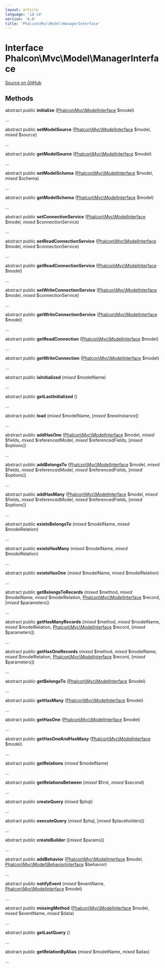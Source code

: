 ```yaml
---
layout: article
language: 'id-id'
version: '4.0'
title: 'Phalcon\Mvc\Model\ManagerInterface'
---
```

# Interface **Phalcon\Mvc\Model\ManagerInterface**

<a href="https://github.com/phalcon/cphalcon/tree/v4.0.0/phalcon/mvc/model/managerinterface.zep" class="btn btn-default btn-sm">Source on GitHub</a>

## Methods

abstract public **initialize** ([Phalcon\Mvc\ModelInterface](Phalcon_Mvc_ModelInterface) $model)

...

abstract public **setModelSource** ([Phalcon\Mvc\ModelInterface](Phalcon_Mvc_ModelInterface) $model, *mixed* $source)

...

abstract public **getModelSource** ([Phalcon\Mvc\ModelInterface](Phalcon_Mvc_ModelInterface) $model)

...

abstract public **setModelSchema** ([Phalcon\Mvc\ModelInterface](Phalcon_Mvc_ModelInterface) $model, *mixed* $schema)

...

abstract public **getModelSchema** ([Phalcon\Mvc\ModelInterface](Phalcon_Mvc_ModelInterface) $model)

...

abstract public **setConnectionService** ([Phalcon\Mvc\ModelInterface](Phalcon_Mvc_ModelInterface) $model, *mixed* $connectionService)

...

abstract public **setReadConnectionService** ([Phalcon\Mvc\ModelInterface](Phalcon_Mvc_ModelInterface) $model, *mixed* $connectionService)

...

abstract public **getReadConnectionService** ([Phalcon\Mvc\ModelInterface](Phalcon_Mvc_ModelInterface) $model)

...

abstract public **setWriteConnectionService** ([Phalcon\Mvc\ModelInterface](Phalcon_Mvc_ModelInterface) $model, *mixed* $connectionService)

...

abstract public **getWriteConnectionService** ([Phalcon\Mvc\ModelInterface](Phalcon_Mvc_ModelInterface) $model)

...

abstract public **getReadConnection** ([Phalcon\Mvc\ModelInterface](Phalcon_Mvc_ModelInterface) $model)

...

abstract public **getWriteConnection** ([Phalcon\Mvc\ModelInterface](Phalcon_Mvc_ModelInterface) $model)

...

abstract public **isInitialized** (*mixed* $modelName)

...

abstract public **getLastInitialized** ()

...

abstract public **load** (*mixed* $modelName, [*mixed* $newInstance])

...

abstract public **addHasOne** ([Phalcon\Mvc\ModelInterface](Phalcon_Mvc_ModelInterface) $model, *mixed* $fields, *mixed* $referencedModel, *mixed* $referencedFields, [*mixed* $options])

...

abstract public **addBelongsTo** ([Phalcon\Mvc\ModelInterface](Phalcon_Mvc_ModelInterface) $model, *mixed* $fields, *mixed* $referencedModel, *mixed* $referencedFields, [*mixed* $options])

...

abstract public **addHasMany** ([Phalcon\Mvc\ModelInterface](Phalcon_Mvc_ModelInterface) $model, *mixed* $fields, *mixed* $referencedModel, *mixed* $referencedFields, [*mixed* $options])

...

abstract public **existsBelongsTo** (*mixed* $modelName, *mixed* $modelRelation)

...

abstract public **existsHasMany** (*mixed* $modelName, *mixed* $modelRelation)

...

abstract public **existsHasOne** (*mixed* $modelName, *mixed* $modelRelation)

...

abstract public **getBelongsToRecords** (*mixed* $method, *mixed* $modelName, *mixed* $modelRelation, [Phalcon\Mvc\ModelInterface](Phalcon_Mvc_ModelInterface) $record, [*mixed* $parameters])

...

abstract public **getHasManyRecords** (*mixed* $method, *mixed* $modelName, *mixed* $modelRelation, [Phalcon\Mvc\ModelInterface](Phalcon_Mvc_ModelInterface) $record, [*mixed* $parameters])

...

abstract public **getHasOneRecords** (*mixed* $method, *mixed* $modelName, *mixed* $modelRelation, [Phalcon\Mvc\ModelInterface](Phalcon_Mvc_ModelInterface) $record, [*mixed* $parameters])

...

abstract public **getBelongsTo** ([Phalcon\Mvc\ModelInterface](Phalcon_Mvc_ModelInterface) $model)

...

abstract public **getHasMany** ([Phalcon\Mvc\ModelInterface](Phalcon_Mvc_ModelInterface) $model)

...

abstract public **getHasOne** ([Phalcon\Mvc\ModelInterface](Phalcon_Mvc_ModelInterface) $model)

...

abstract public **getHasOneAndHasMany** ([Phalcon\Mvc\ModelInterface](Phalcon_Mvc_ModelInterface) $model)

...

abstract public **getRelations** (*mixed* $modelName)

...

abstract public **getRelationsBetween** (*mixed* $first, *mixed* $second)

...

abstract public **createQuery** (*mixed* $phql)

...

abstract public **executeQuery** (*mixed* $phql, [*mixed* $placeholders])

...

abstract public **createBuilder** ([*mixed* $params])

...

abstract public **addBehavior** ([Phalcon\Mvc\ModelInterface](Phalcon_Mvc_ModelInterface) $model, [Phalcon\Mvc\Model\BehaviorInterface](Phalcon_Mvc_Model_BehaviorInterface) $behavior)

...

abstract public **notifyEvent** (*mixed* $eventName, [Phalcon\Mvc\ModelInterface](Phalcon_Mvc_ModelInterface) $model)

...

abstract public **missingMethod** ([Phalcon\Mvc\ModelInterface](Phalcon_Mvc_ModelInterface) $model, *mixed* $eventName, *mixed* $data)

...

abstract public **getLastQuery** ()

...

abstract public **getRelationByAlias** (*mixed* $modelName, *mixed* $alias)

...